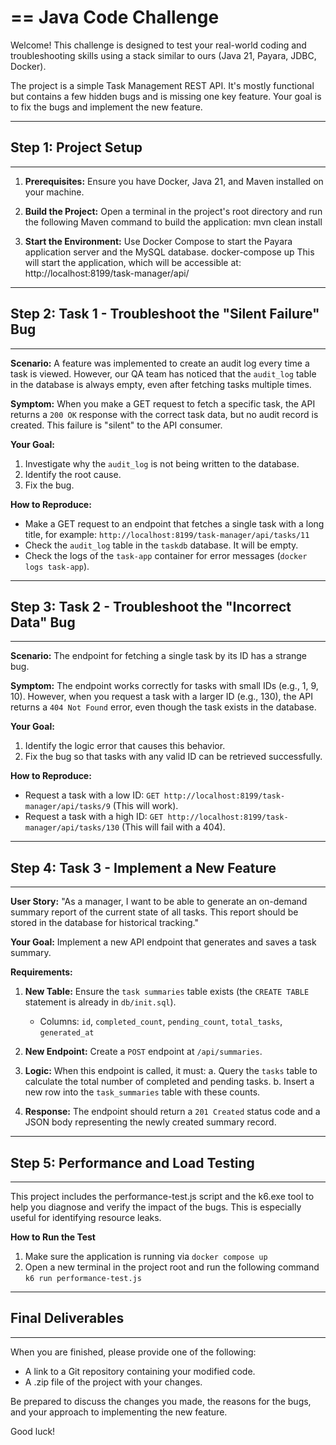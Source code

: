 ==
Java Code Challenge
==

Welcome! This challenge is designed to test your real-world coding and
troubleshooting skills using a stack similar to ours (Java 21, Payara, JDBC, Docker).

The project is a simple Task Management REST API. It's mostly functional but
contains a few hidden bugs and is missing one key feature. Your goal is to
fix the bugs and implement the new feature.

--------------------------------------------------------------------------------

## Step 1: Project Setup

--------------------------------------------------------------------------------

1. **Prerequisites:** Ensure you have Docker, Java 21, and Maven installed on your machine.

2. **Build the Project:** Open a terminal in the project's root directory and run the
   following Maven command to build the application:
   mvn clean install

3. **Start the Environment:** Use Docker Compose to start the Payara application
   server and the MySQL database.
   docker-compose up
   This will start the application, which will be accessible at:
   http://localhost:8199/task-manager/api/

--------------------------------------------------------------------------------

## Step 2: Task 1 - Troubleshoot the "Silent Failure" Bug

--------------------------------------------------------------------------------

**Scenario:**
A feature was implemented to create an audit log every time a task is viewed.
However, our QA team has noticed that the `audit_log` table in the database
is always empty, even after fetching tasks multiple times.

**Symptom:**
When you make a GET request to fetch a specific task, the API returns a `200 OK`
response with the correct task data, but no audit record is created. This
failure is "silent" to the API consumer.

**Your Goal:**

1. Investigate why the `audit_log` is not being written to the database.
2. Identify the root cause.
3. Fix the bug.

**How to Reproduce:**

- Make a GET request to an endpoint that fetches a single task with a long title,
  for example: `http://localhost:8199/task-manager/api/tasks/11`
- Check the `audit_log` table in the `taskdb` database. It will be empty.
- Check the logs of the `task-app` container for error messages (`docker logs task-app`).

--------------------------------------------------------------------------------

## Step 3: Task 2 - Troubleshoot the "Incorrect Data" Bug

--------------------------------------------------------------------------------

**Scenario:**
The endpoint for fetching a single task by its ID has a strange bug.

**Symptom:**
The endpoint works correctly for tasks with small IDs (e.g., 1, 9, 10). However,
when you request a task with a larger ID (e.g., 130), the API returns a
`404 Not Found` error, even though the task exists in the database.

**Your Goal:**

1. Identify the logic error that causes this behavior.
2. Fix the bug so that tasks with any valid ID can be retrieved successfully.

**How to Reproduce:**

- Request a task with a low ID: `GET http://localhost:8199/task-manager/api/tasks/9` (This will work).
- Request a task with a high ID: `GET http://localhost:8199/task-manager/api/tasks/130` (This will fail with a 404).

--------------------------------------------------------------------------------

## Step 4: Task 3 - Implement a New Feature

--------------------------------------------------------------------------------

**User Story:**
"As a manager, I want to be able to generate an on-demand summary report of the
current state of all tasks. This report should be stored in the database for
historical tracking."

**Your Goal:**
Implement a new API endpoint that generates and saves a task summary.

**Requirements:**

1. **New Table:** Ensure the `task summaries` table exists (the `CREATE TABLE`
   statement is already in `db/init.sql`).
   
   - Columns: `id`, `completed_count`, `pending_count`, `total_tasks`, `generated_at`

2. **New Endpoint:** Create a `POST` endpoint at `/api/summaries`.

3. **Logic:** When this endpoint is called, it must:
   a. Query the `tasks` table to calculate the total number of completed and
      pending tasks.
   b. Insert a new row into the `task_summaries` table with these counts.

4. **Response:** The endpoint should return a `201 Created` status code and a JSON
   body representing the newly created summary record.

--------------------------------------------------------------------------------

## Step 5: Performance and Load Testing

--------------------------------------------------------------------------------

This project includes the performance-test.js script and the k6.exe tool to
help you diagnose and verify the impact of the bugs. This is especially useful
for identifying resource leaks.

**How to Run the Test**

1. Make sure the application is running via `docker compose up`
2. Open a new terminal in the project root and run the following command `k6 run performance-test.js`

--------------------------------------------------------------------------------

## Final Deliverables

--------------------------------------------------------------------------------

When you are finished, please provide one of the following:

- A link to a Git repository containing your modified code.
- A .zip file of the project with your changes.

Be prepared to discuss the changes you made, the reasons for the bugs, and your
approach to implementing the new feature.

Good luck!
